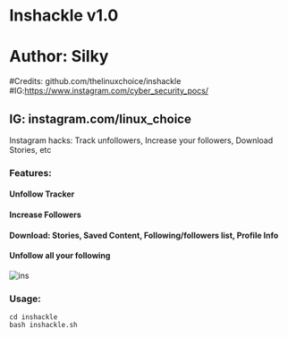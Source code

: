 # Inshackle v1.0
# Author: Silky
#Credits: github.com/thelinuxchoice/inshackle
#IG:https://www.instagram.com/cyber_security_pocs/
## IG: instagram.com/linux_choice

Instagram hacks: Track unfollowers, Increase your followers, Download Stories, etc

### Features:
#### Unfollow Tracker
#### Increase Followers
#### Download: Stories, Saved Content, Following/followers list, Profile Info
#### Unfollow all your following

![ins](https://user-images.githubusercontent.com/34893261/53686880-d50f6000-3d0b-11e9-8c42-cab1ad30b24e.png)

### Usage:
```
cd inshackle
bash inshackle.sh
```


